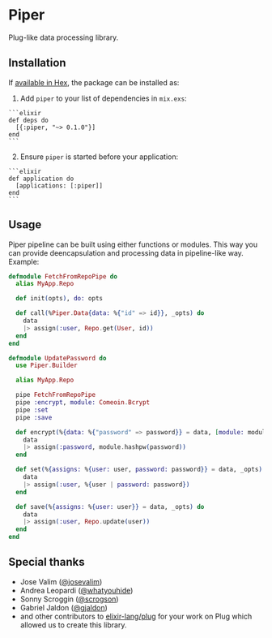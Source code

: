 # Piper

Plug-like data processing library.

## Installation

If [available in Hex](https://hex.pm/docs/publish), the package can be installed as:

  1. Add `piper` to your list of dependencies in `mix.exs`:

    ```elixir
    def deps do
      [{:piper, "~> 0.1.0"}]
    end
    ```

  2. Ensure `piper` is started before your application:

    ```elixir
    def application do
      [applications: [:piper]]
    end
    ```

## Usage

Piper pipeline can be built using either functions or modules. This way you can
provide deencapsulation and processing data in pipeline-like way. Example:

```elixir
defmodule FetchFromRepoPipe do
  alias MyApp.Repo

  def init(opts), do: opts

  def call(%Piper.Data{data: %{"id" => id}}, _opts) do
    data
    |> assign(:user, Repo.get(User, id))
  end
end

defmodule UpdatePassword do
  use Piper.Builder

  alias MyApp.Repo

  pipe FetchFromRepoPipe
  pipe :encrypt, module: Comeoin.Bcrypt
  pipe :set
  pipe :save

  def encrypt(%{data: %{"password" => password}} = data, [module: module]) do
    data
    |> assign(:password, module.hashpw(password))
  end

  def set(%{assigns: %{user: user, password: password}} = data, _opts) do
    data
    |> assign(:user, %{user | password: password})
  end

  def save(%{assigns: %{user: user}} = data, _opts) do
    data
    |> assign(:user, Repo.update(user))
  end
end
```

## Special thanks

- Jose Valim ([@josevalim](https://github.com/josevalim))
- Andrea Leopardi ([@whatyouhide](https://github.com/whatyouhide))
- Sonny Scroggin ([@scrogson](https://github.com/scrogson))
- Gabriel Jaldon ([@gjaldon](https://github.com/gjaldon))
- and other contributors to [elixir-lang/plug](https://github.com/elixir-lang/plug)
  for your work on Plug which allowed us to create this library.
